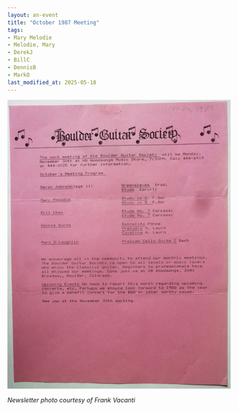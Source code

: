 ```yaml
---
layout: an-event
title: "October 1987 Meeting"
tags:
- Mary Melodie
- Melodie, Mary
- DerekJ
- BillC
- DennisB
- MarkO
last_modified_at: 2025-05-18
---
```

![Oct1987](/pics/19871026-Meeting.jpg)

_Newsletter photo courtesy of Frank Vacanti_
